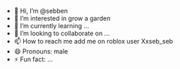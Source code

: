 - 👋 Hi, I’m @sebben
- 👀 I’m interested in grow a garden
- 🌱 I’m currently learning ...
- 💞️ I’m looking to collaborate on ...
- 📫 How to reach me add me on roblox user Xxseb_seb
- 😄 Pronouns: male
- ⚡ Fun fact: ...

<!---
Zetunr3aly12/Zetunr3aly12 is a ✨ special ✨ repository because its `README.md` (this file) appears on your GitHub profile.
You can click the Preview link to take a look at your changes.
--->
